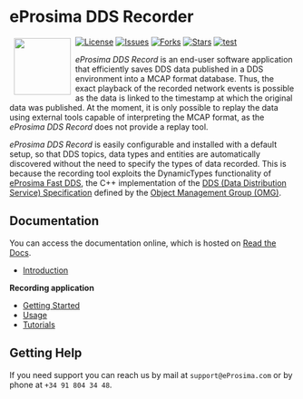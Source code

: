 # eProsima DDS Recorder

<a href="http://www.eprosima.com"><img src="https://encrypted-tbn3.gstatic.com/images?q=tbn:ANd9GcSd0PDlVz1U_7MgdTe0FRIWD0Jc9_YH-gGi0ZpLkr-qgCI6ZEoJZ5GBqQ" align="left" hspace="8" vspace="2" width="100" height="100" ></a>

[![License](https://img.shields.io/github/license/eProsima/DDS-Recorder.svg)](https://opensource.org/licenses/Apache-2.0)
[![Issues](https://img.shields.io/github/issues/eProsima/DDS-Recorder.svg)](https://github.com/eProsima/DDS-Recorder/issues)
[![Forks](https://img.shields.io/github/forks/eProsima/DDS-Recorder.svg)](https://github.com/eProsima/DDS-Recorder/network/members)
[![Stars](https://img.shields.io/github/stars/eProsima/DDS-Recorder.svg)](https://github.com/eProsima/DDS-Recorder/stargazers)
[![test](https://github.com/eProsima/DDS-Recorder/actions/workflows/test.yml/badge.svg)](https://github.com/eProsima/DDS-Recorder/actions/workflows/test.yml)

*eProsima DDS Record* is an end-user software application that efficiently saves DDS data published in a DDS environment into a MCAP format database.
Thus, the exact playback of the recorded network events is possible as the data is linked to the timestamp at which the original data was published.
At the moment, it is only possible to replay the data using external tools capable of interpreting the MCAP format, as the *eProsima DDS Record* does not provide a replay tool.

*eProsima DDS Record* is easily configurable and installed with a default setup, so that DDS topics, data types and entities are automatically discovered without the need to specify the types of data recorded.
This is because the recording tool exploits the DynamicTypes functionality of [eProsima Fast DDS](https://fast-dds.docs.eprosima.com), the C++ implementation of the [DDS (Data Distribution Service) Specification](https://www.omg.org/spec/DDS/About-DDS/) defined by the [Object Management Group (OMG)](https://www.omg.org/).


## Documentation

You can access the documentation online, which is hosted on [Read the Docs](https://dds-recorder.readthedocs.io/).

* [Introduction](https://dds-recorder.readthedocs.io/en/latest/)

**Recording application**

* [Getting Started](https://dds-recorder.readthedocs.io/en/latest/rst/recording/getting_started/getting_started.html)
* [Usage](https://dds-recorder.readthedocs.io/en/latest/rst/recording/usage/usage.html)
* [Tutorials](https://dds-recorder.readthedocs.io/en/latest/rst/recording/tutorials/tutorials.html)

## Getting Help

If you need support you can reach us by mail at `support@eProsima.com` or by phone at `+34 91 804 34 48`.
